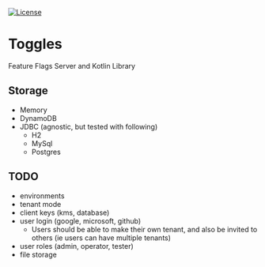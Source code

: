 [![License](https://img.shields.io/badge/License-Apache_2.0-blue.svg)](https://opensource.org/licenses/Apache-2.0)

# Toggles

Feature Flags Server and Kotlin Library

## Storage
- Memory
- DynamoDB
- JDBC (agnostic, but tested with following)
  - H2
  - MySql
  - Postgres

## TODO
- environments
- tenant mode
- client keys (kms, database)
- user login (google, microsoft, github)
  - Users should be able to make their own tenant, and also be invited to others (ie users can have multiple tenants)
- user roles (admin, operator, tester)
- file storage